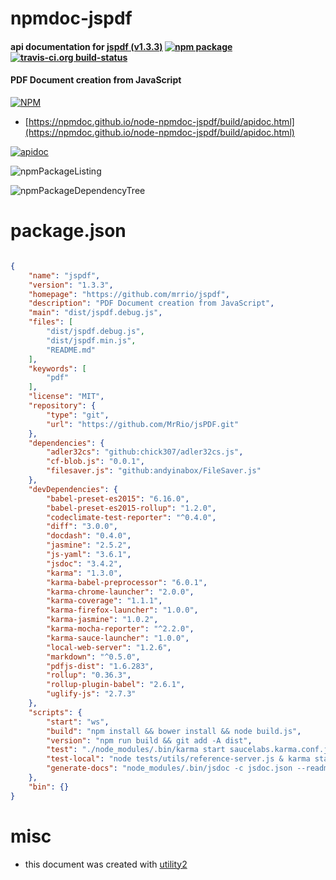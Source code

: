 # npmdoc-jspdf

#### api documentation for  [jspdf (v1.3.3)](https://github.com/mrrio/jspdf)  [![npm package](https://img.shields.io/npm/v/npmdoc-jspdf.svg?style=flat-square)](https://www.npmjs.org/package/npmdoc-jspdf) [![travis-ci.org build-status](https://api.travis-ci.org/npmdoc/node-npmdoc-jspdf.svg)](https://travis-ci.org/npmdoc/node-npmdoc-jspdf)

#### PDF Document creation from JavaScript

[![NPM](https://nodei.co/npm/jspdf.png?downloads=true&downloadRank=true&stars=true)](https://www.npmjs.com/package/jspdf)

- [https://npmdoc.github.io/node-npmdoc-jspdf/build/apidoc.html](https://npmdoc.github.io/node-npmdoc-jspdf/build/apidoc.html)

[![apidoc](https://npmdoc.github.io/node-npmdoc-jspdf/build/screenCapture.buildCi.browser.%252Ftmp%252Fbuild%252Fapidoc.html.png)](https://npmdoc.github.io/node-npmdoc-jspdf/build/apidoc.html)

![npmPackageListing](https://npmdoc.github.io/node-npmdoc-jspdf/build/screenCapture.npmPackageListing.svg)

![npmPackageDependencyTree](https://npmdoc.github.io/node-npmdoc-jspdf/build/screenCapture.npmPackageDependencyTree.svg)



# package.json

```json

{
    "name": "jspdf",
    "version": "1.3.3",
    "homepage": "https://github.com/mrrio/jspdf",
    "description": "PDF Document creation from JavaScript",
    "main": "dist/jspdf.debug.js",
    "files": [
        "dist/jspdf.debug.js",
        "dist/jspdf.min.js",
        "README.md"
    ],
    "keywords": [
        "pdf"
    ],
    "license": "MIT",
    "repository": {
        "type": "git",
        "url": "https://github.com/MrRio/jsPDF.git"
    },
    "dependencies": {
        "adler32cs": "github:chick307/adler32cs.js",
        "cf-blob.js": "0.0.1",
        "filesaver.js": "github:andyinabox/FileSaver.js"
    },
    "devDependencies": {
        "babel-preset-es2015": "6.16.0",
        "babel-preset-es2015-rollup": "1.2.0",
        "codeclimate-test-reporter": "^0.4.0",
        "diff": "3.0.0",
        "docdash": "0.4.0",
        "jasmine": "2.5.2",
        "js-yaml": "3.6.1",
        "jsdoc": "3.4.2",
        "karma": "1.3.0",
        "karma-babel-preprocessor": "6.0.1",
        "karma-chrome-launcher": "2.0.0",
        "karma-coverage": "1.1.1",
        "karma-firefox-launcher": "1.0.0",
        "karma-jasmine": "1.0.2",
        "karma-mocha-reporter": "^2.2.0",
        "karma-sauce-launcher": "1.0.0",
        "local-web-server": "1.2.6",
        "markdown": "^0.5.0",
        "pdfjs-dist": "1.6.283",
        "rollup": "0.36.3",
        "rollup-plugin-babel": "2.6.1",
        "uglify-js": "2.7.3"
    },
    "scripts": {
        "start": "ws",
        "build": "npm install && bower install && node build.js",
        "version": "npm run build && git add -A dist",
        "test": "./node_modules/.bin/karma start saucelabs.karma.conf.js --single-run && for a in coverage/*; do codeclimate-test-reporter < \"$a/lcov.info\"; break; done",
        "test-local": "node tests/utils/reference-server.js & karma start",
        "generate-docs": "node_modules/.bin/jsdoc -c jsdoc.json --readme README.md"
    },
    "bin": {}
}
```



# misc
- this document was created with [utility2](https://github.com/kaizhu256/node-utility2)
